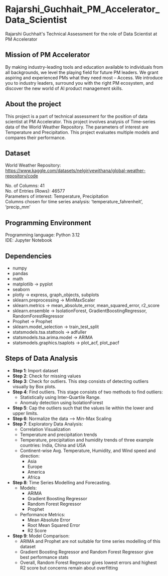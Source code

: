 
# Rajarshi_Guchhait_PM_Accelerator_Data_Scientist

Rajarshi Guchhait's Technical Assessment for the role of Data Scientist at PM Accelerator

## Mission of PM Accelerator

By making industry-leading tools and education available to individuals from all backgrounds, we level the playing field for future PM leaders.
We grant aspiring and experienced PMs what they need most – Access. 
We introduce you to industry leaders, surround you with the right PM ecosystem, and discover the new world of AI product management skills.



## About the project
This project is a part of technical assessment for the position of data scientist at PM Accelerator. This project involves analysis of Time-series data of the World Weather Repository. The parameters of interest are Temperature and Precipitation. This project evaluates multiple models and compares their performance.

## Dataset
World Weather Repository: https://www.kaggle.com/datasets/nelgiriyewithana/global-weather-repository/code

No. of Columns: 41  
No. of Entries (Rows): 46577  
Parameters of interest: Temperature, Precipitation  
Columns chosen for time series analysis:
‘temperature_fahrenheit’,
‘precip_mm’


## Programming Environment
Programming language: Python 3.12  
IDE: Jupyter Notebook

## Dependencies 
* numpy
* pandas
* math
* matplotlib -> pyplot
* seaborn
* plotly -> express, graph_objects, subplots
* sklearn.preprocessing -> MinMaxScaler
* sklearn.metrics -> mean_absolute_error, mean_squared_error, r2_score
* sklearn.ensemble -> IsolationForest, GradientBoostingRegressor, RandomForestRegressor
* Prophet -> Prophet
* sklearn.model_selection -> train_test_split
* statsmodels.tsa.stattools -> adfuller
* statsmodels.tsa.arima.model -> ARIMA
* statsmodels.graphics.tsaplots -> plot_acf, plot_pacf

## Steps of Data Analysis
* **Step 1**: Import dataset 
* **Step 2**: Check for missing values
* **Step 3**: Check for outliers. This step consists of detecting outliers visually by Box plots.
* **Step 4**: Find outliers. This stage consists of two methods to find outliers:
    - Statistically using Inter-Quartile Range.
    - Anomaly detection using IsolationForest
* **Step 5**: Cap the outliers such that the values lie within the lower and upper limits.
* **Step 6**: Normalize the data --> Min-Max Scaling
* **Step 7**: Exploratory Data Analysis:
    - Correlation Visualization
    - Temperature and precipitation trends
    - Temperature, precipitation and humidity trends of three example countries: India, China and USA
    - Continent-wise Avg. Temperature, Humidity, and Wind speed and direction:
        - Asia
        - Europe
        - America
        - Africa
* **Step 8**: Time Series Modelling and Forecasting. 
    * Models: 
        - ARIMA
        - Gradient Boosting Regressor
        - Random Forest Regressor
        - Prophet
    * Performance Metrics:
        - Mean Absolute Error
        - Root Mean Squared Error
        - R2 Score
* **Step 9**: Model Comparison:
    - ARIMA and Prophet are not suitable for time series modelling of this dataset
    - Gradient Boosting Regressor and Random Forest Regressor give best performance stats
    - Overall, Random Forest Regressor gives lowest errors and highest R2 score but concerns remain about overfitting 





